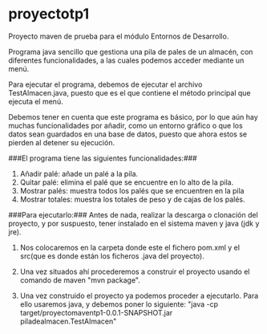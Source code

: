 # proyectotp1
Proyecto maven de prueba para el módulo Entornos de Desarrollo.

Programa java sencillo que gestiona una pila de pales de un almacén, con diferentes funcionalidades, a las cuales podemos acceder mediante un menú.

Para ejecutar el programa, debemos de ejecutar el archivo TestAlmacen.java, puesto que es el que contiene el método principal que ejecuta el menú. 

Debemos tener en cuenta que este programa es básico, por lo que aún hay muchas funcionalidades por añadir, como un entorno gráfico o que los datos sean guardados en una base de datos, puesto que ahora estos se pierden al detener su ejecución.

###El programa tiene las siguientes funcionalidades:###

1. Añadir palé: añade un palé a la pila.
2. Quitar palé: elimina el palé que se encuentre en lo alto de la pila.
3. Mostrar palés: muestra todos los palés que se encuentren en la pila 
4. Mostrar totales: muestra los totales de peso y de cajas de los palés.

###Para ejecutarlo:###
Antes de nada, realizar la descarga o clonación del proyecto, y por suspuesto, tener instalado en el sistema maven y java (jdk y jre).
1. Nos colocaremos en la carpeta donde este el fichero pom.xml y el src(que es donde están los ficheros .java del proyecto).

2. Una vez situados ahí procederemos a construir el proyecto usando el comando de maven "mvn package".

3. Una vez construido el proyecto ya podemos proceder a ejecutarlo. Para ello usaremos java, y debemos poner lo siguiente: 
 "java -cp target/proyectomaventp1-0.0.1-SNAPSHOT.jar piladealmacen.TestAlmacen"
 


